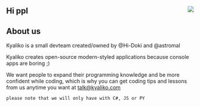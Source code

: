 ## Hi ppl <img align=right src="https://avatars.githubusercontent.com/u/101818213?s=200&v=4"/>

<h2 align>About us</h2>
Kyaliko is a small devteam created/owned by @Hi-Doki and @astromal

Kyaliko creates open-source modern-styled applications because console apps are boring ;)

We want people to expand their programming knowledge and be more confident while coding, which is why
you can get coding tips and lessons from us anytime you want at <a href="mailto:talk@kyaliko.com">talk@kyaliko.com</a>

`please note that we will only have with C#, JS or PY`

<!--

**Here are some ideas to get you started:**

🙋‍♀️ A short introduction - what is your organization all about?
🌈 Contribution guidelines - how can the community get involved?
👩‍💻 Useful resources - where can the community find your docs? Is there anything else the community should know?
🍿 Fun facts - what does your team eat for breakfast?
🧙 Remember, you can do mighty things with the power of [Markdown](https://docs.github.com/github/writing-on-github/getting-started-with-writing-and-formatting-on-github/basic-writing-and-formatting-syntax)
-->
